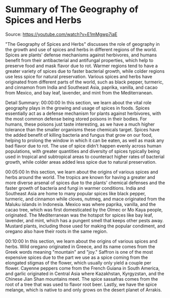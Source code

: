 # Summary of The Geography of Spices and Herbs

Source: https://youtube.com/watch?v=E1mMgwp7iaE

"The Geography of Spices and Herbs" discusses the role of geography in the growth and use of spices and herbs in different regions of the world. Spices are plants' defense mechanisms against herbivores, and humans benefit from their antibacterial and antifungal properties, which help to preserve food and mask flavor due to rot. Warmer regions tend to have a greater variety of spices due to faster bacterial growth, while colder regions use less spice for natural preservation. Various spices and herbs have originated from different parts of the world, such as black pepper, turmeric, and cinnamon from India and Southeast Asia, paprika, vanilla, and cacao from Mexico, and bay leaf, lavender, and mint from the Mediterranean.

Detail Summary: 
00:00:00
In this section, we learn about the vital role geography plays in the growing and usage of spices in foods. Spices essentially act as a defense mechanism for plants against herbivores, with the most common defense being stored poisons in their bodies. For humans, these poisons just taste interesting, as we have a much higher tolerance than the smaller organisms these chemicals target. Spices have the added benefit of killing bacteria and fungus that grow on our food, helping to prolong the window in which it can be eaten, as well as mask any bad flavor due to rot. The use of spice didn't happen evenly across human populations, with greater quantities and diversity of spices typically being used in tropical and subtropical areas to counteract higher rates of bacterial growth, while colder areas added less spice due to natural preservation.

00:05:00
In this section, we learn about the origins of various spices and herbs around the world. The tropics are known for having a greater and more diverse arsenal of spices due to the plants' chemical defenses and the faster growth of bacteria and fungi in warmer conditions. India and Southeast Asia are home to many popular spices like black pepper, turmeric, and cinnamon while cloves, nutmeg, and mace originated from the Maluku islands in Indonesia. Mexico was where paprika, vanilla, and the cacao tree, which was first domesticated by the Olmec or Mo Kaya people, originated. The Mediterranean was the hotspot for spices like bay leaf, lavender, and mint, which has a pungent smell that keeps other pests away. Mustard plants, including those used for making the popular condiment, and oregano also have their roots in the same region.

00:10:00
In this section, we learn about the origins of various spices and herbs. Wild oregano originated in Greece, and its name comes from the Greek words meaning "mountain" and "joy." Saffron is one of the most expensive spices due to the part we use as a spice coming from the elongated stigmas of the flower, which usually only yield a couple per flower. Cayenne peppers come from the French Guiana in South America, and garlic originated in Central Asia where Kazakhstan, Kyrgyzstan, and the Chinese Jian Shan mountains meet. The spice sassafras comes from the root of a tree that was used to flavor root beer. Lastly, we have the spice melange, which is native to and only grows on the desert planet of Arrakis.

